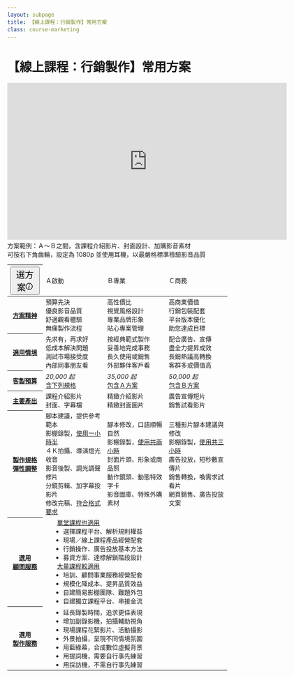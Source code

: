 ```yaml
---
layout: subpage
title: 【線上課程：行銷製作】常用方案
class: course-marketing
---
```


# 【線上課程：行銷製作】常用方案


<p class="video-iframe"><iframe width="640" height="360" src="https://www.youtube.com/embed/9iYhUHf3a3w?rel=0&amp;showinfo=0" frameborder="0" allow="autoplay; encrypted-media" allowfullscreen></iframe>方案範例：Ａ～Ｂ之間，含課程介紹影片、封面設計、加購影音素材<br/>可按右下角齒輪，設定為 1080p 並使用耳機，以最嚴格標準檢驗影音品質</p>

<table class="table table-bordered table-hover plan-features">
	<colgroup>
		<col span="1" width="16%">
		<col span="1" width="28%" class="bg-light-green">
		<col span="1" width="28%" class="bg-light-yellow">
		<col span="1" width="28%" class="bg-light-red">
	</colgroup>
	<thead>
		<tr class="plans" id="plans">
			<th>
				<button class="btn btn-info" type="submit" style="font:20px bold;color:#000000;" onclick="$('.plan-choice').toggleClass('hidden');">選方案<img src="/img/icon_info_noun_5745_cc_64.png" style="height:16px;position:relative;top:-2px;" /></button>
			</th>
			<td class="bg-green"	>Ａ啟動</td>
			<td class="bg-yellow"	>Ｂ專業</td>
			<td class="bg-red"	>Ｃ商務</td>
			<!--	<th>Ｃ商務</th> -->
		</tr>
	</thead>
	<tbody>
		<tr class="plan-choice">
			<th>	<a href="javascript:void(0);" class="tooltip-text" data-placement="right" data-toggle="tooltip" 
				title="我們在各階方案中，設定不同製作目標，積極為您以及觀眾，創造以下主要價值。">
				方案精神</a>
			</th>
			<td class="bg-green"	>預算先決<br/>優良影音品質<br/>舒適觀看體驗<br/>無痛製作流程<br/></td>
			<td class="bg-yellow"	>高性價比<br/>視覺風格設計<br/>專業品牌形象<br/>貼心專案管理<br/></td>
			<td class="bg-red"	>高商業價值<br/>行銷包裝配套<br/>平台版本優化<br/>助您達成目標<br/></td>
			<!-- <td>顧問工作會議<br/>協同創作內容<br/>規劃應用流程<br/></td> -->
		</tr>
		<tr class="plan-choice">
			<th>	<a href="javascript:void(0);" class="tooltip-text" data-placement="right" data-toggle="tooltip" 
				title="考慮您的需求情境，如果大致符合「其中任何一項」描述，該方案很可能就是您的最佳選擇。">
				適用情境</a>
			</th>
			<td class="bg-green"	>先求有，再求好<br/>低成本解決問題<br/>測試市場接受度<br/>內部同事朋友看<br/></td>
			<td class="bg-yellow"	>按經典範式製作<br/>妥善地完成事務<br/>長久使用或銷售<br/>外部夥伴客戶看<br/></td>
			<td class="bg-red"	>配合廣告、宣傳<br/>盡全力提昇成效<br/>長銷熱議高轉換<br/>客群多或價值高<br/></td>
			<!--	<td>按需求量身設計<br/>為商務目標服務<br/>客群多或價值高<br/></td> -->
		</tr>
		<tr class="budget sm">
			<th>	<a href="javascript:void(0);" class="tooltip-text" data-placement="right" data-toggle="tooltip" 
				title="以 1,000 元為單位設定預算，將用於提昇規格品質數量、追加選用服務、應變修改彈性。">
				客製預算</a>
			</th>
			<td><em><span class="price">20,000</span> 起</em><br/><ins>含下列規格</ins></td>
			<td><em><span class="price">35,000</span> 起</em><br/><ins>包含Ａ方案</ins></td>
			<td><em><span class="price">50,000</span> 起</em><br/><ins>包含Ｂ方案</ins></td>
		</tr>
		<tr>
			<th>	<a href="javascript:void(0);" class="tooltip-text" data-placement="right" data-toggle="tooltip" 
				title="方案中的最重要產出目標，也是您將會收到的完稿檔案。">
				主要產出</a>
			</th>
			<td>課程介紹影片<br/>封面、字幕檔</td>
			<td>精緻介紹影片<br/>精緻封面圖片</td>
			<td>廣告宣傳短片<br/>銷售試看影片</td>
		</tr>
		<tr class="sm">
			<th>	<a href="javascript:void(0);" class="tooltip-text" data-placement="right" data-toggle="tooltip" 
				title="基本預算即可使用所有規格項目，BOOKSHOW 會視總預算與專案需求，彈性調整規格品質或數量。">
				製作規格</a><br/>
				<a href="javascript:void(0);" class="tooltip-text" data-placement="right" data-toggle="tooltip" 
				title="當然您也可以提出「比較重視、可以刪減」的項目，讓預算更準確分配到刀口上。">
				彈性調整</a>
			</th>
			<td>
				腳本建議，提供參考範本<br/>
				影棚錄製，<ins>使用一小時半</ins><br/>
				４Ｋ拍攝、導演燈光收音<br/>
				影音後製、調光調聲修片<br/>
				分鏡剪輯、加字幕投影片<br/>
				修改完稿、<a href="#" class="tooltip-text" data-placement="right" data-toggle="tooltip" 
				title="預設通用影片格式：*.mp4 / Full HD 1920x1080p H.264 AVC / 2ch 48kHz 16-bit aac">符合格式要求</a><br/>
			</td>
			<td>
				腳本修改，口語順暢自然<br/>
				影棚錄製，<ins>使用共兩小時</ins><br/>
				封面片頭、形象或商品照<br/>
				動作鏡頭、動態特效字卡<br/>
				影音圖庫、特殊外購素材<br/>
			</td>
			<td>
				三種影片腳本建議與修改<br/>
				影棚錄製，<ins>使用共三小時</ins><br/>
				廣告投放，短秒數宣傳片<br/>
				銷售轉換，喚需求試看片<br/>
				網頁銷售、廣告投放文案<br/>
			</td>
		</tr>
<!--
		<tr class="sm">
			<th><a href="#" class="tooltip-text" data-placement="right" data-toggle="tooltip" title="工具提示文字">
				製作流程</a>
			</th>
			<td><a href="#">Ａ方案製作流程</a></td>	
			<td><a href="#">Ｂ方案製作流程</a></td>	
			<td><a href="#">Ｃ方案製作流程</a></td>	
		</tr>
-->
		<tr class="sm optional-service" >
			<th>	選用<br/><a href="javascript:void(0);" class="tooltip-text" data-placement="right" data-toggle="tooltip" 
				title="以下僅列出較常見的項目，其它需求歡迎直接洽詢。">
				顧問服務</a>
			</th>
			<td colspan="3" class="clearfix">
				<ul style="float:left;text-align:left;margin:0 4% 0 4%;">
					<ins style="margin-left:-1em;">單堂課程也適用</ins><br/>
					<li>選擇課程平台、解析規則權益</li>
					<li>現場／線上課程產品經營配套</li>
					<li>行銷操作、廣告投放基本方法</li>
					<li>募資方案、達標解鎖階段設計</li>
				</ul>
				<ul style="float:left;text-align:left;margin:0 4% 0 4%;">
					<ins style="margin-left:-1em;">大量課程較適用</ins><br/>
					<li>培訓、顧問事業服務經營配套</li>
					<li>規模化降成本、提昇品質效益</li>
					<li>自建簡易影棚團隊、難題外包</li>
					<li>自建獨立課程平台、串接金流</li>
				</ul>
			</td>	
		</tr>
		<tr class="sm optional-service" >
			<th>	選用<br/><a href="javascript:void(0);" class="tooltip-text" data-placement="right" data-toggle="tooltip" 
				title="以下僅列出較常見的項目，其它需求歡迎直接洽詢。">
				製作服務</a>
			</th>
			<td colspan="3" class="clearfix">
				<ul style="float:left;text-align:left;margin:0 4% 0 4%;">
					<li>延長錄製時間，追求更佳表現</li>
					<li>增加副錄影機，拍攝輔助視角</li>
					<li>現場課程花絮影片、活動攝影</li>
				</ul>
				<ul style="float:left;text-align:left;margin:0 4% 0 4%;">
					<li>外景拍攝，呈現不同情境氛圍</li>
					<li>用藍綠幕，合成數位虛擬背景</li>
					<li>用提詞機，需要自行事先練習</li>
					<li>用採訪機，不需自行事先練習</li>
				</ul>
			</td>	
		</tr>
	</tbody>
</table>


<script>
$(function () {
  $('[data-toggle="tooltip"]').tooltip()
});

$('.plan-choice').toggleClass('hidden');

</script>



<!--

### 這是 h3

<p class="video-iframe"><iframe width="640" height="360" src="https://www.youtube.com/embed/9iYhUHf3a3w?rel=0&amp;showinfo=0" frameborder="0" allow="autoplay; encrypted-media" allowfullscreen></iframe>方案範例：課程介紹影片、課程封面視覺、外購影音素材<br/>（可按右下角齒輪，設定為 1080p 並使用耳機，以最嚴格標準檢驗影音品質）</p>

#### 這是 h4

內文就這麼大

-	一二三四 
-	一二三四 
-	{:.multiline}
	**第一行要粗體**  
	第二行普通文字
-	三二三四
-	四二三四
-	 {:.multiline}  
	**五二三四**  
	六二三四  

七[連結][]四
八[再連](http://bookshow.tw/2)四

[連結]: http://bookshow.tw/1



*一星斜體 em*  
**二星粗體 strong**  
***三星粗斜體 strong em***

-->
